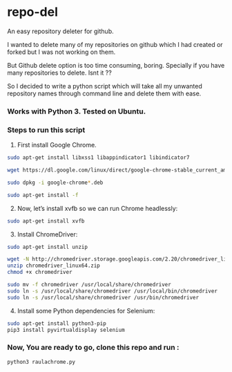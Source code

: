 # repo-del
An easy repository deleter for github.

I wanted to delete many of my repositories on github which I had created or forked but I was not working on them.  

But Github delete option is too time consuming, boring. Specially if you have many repositories to delete. Isnt it ?? 

So I decided to write a python script which will take all my unwanted repository names through command line and delete them with ease.

### Works with Python 3. Tested on Ubuntu.

### Steps to run this script

1) First install Google Chrome.

  ```bash
  sudo apt-get install libxss1 libappindicator1 libindicator7
  
  wget https://dl.google.com/linux/direct/google-chrome-stable_current_amd64.deb
  
  sudo dpkg -i google-chrome*.deb
  
  sudo apt-get install -f
  ```
2) Now, let’s install xvfb so we can run Chrome headlessly:

  ```bash
  sudo apt-get install xvfb

  ```
3) Install ChromeDriver:
  
  ```bash
  sudo apt-get install unzip

  wget -N http://chromedriver.storage.googleapis.com/2.20/chromedriver_linux64.zip
  unzip chromedriver_linux64.zip
  chmod +x chromedriver

  sudo mv -f chromedriver /usr/local/share/chromedriver
  sudo ln -s /usr/local/share/chromedriver /usr/local/bin/chromedriver
  sudo ln -s /usr/local/share/chromedriver /usr/bin/chromedriver
  ```
4) Install some Python dependencies for Selenium:

  ```bash
  sudo apt-get install python3-pip
  pip3 install pyvirtualdisplay selenium
  ```
  
### Now, You are ready to go, clone this repo and run :
   
   ```bash
   python3 raulachrome.py
   ```
